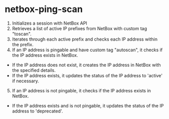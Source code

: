 # netbox-ping-scan

1. Initializes a session with NetBox API
2. Retrieves a list of active IP prefixes from NetBox with custom tag "toscan".
3. Iterates through each active prefix and checks each IP address within the prefix.
4. If an IP address is pingable and have custom tag "autoscan", it checks if the IP address exists in NetBox.
  - If the IP address does not exist, it creates the IP address in NetBox with the specified details.
  - If the IP address exists, it updates the status of the IP address to 'active' if necessary.
5. If an IP address is not pingable, it checks if the IP address exists in NetBox.
  - If the IP address exists and is not pingable, it updates the status of the IP address to 'deprecated'.

